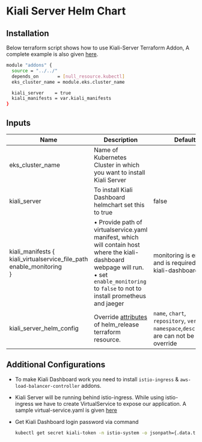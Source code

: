 # Kiali Server Helm Chart

<!-- BEGINNING OF PRE-COMMIT-TERRAFORM DOCS HOOK -->



## Installation
Below terraform script shows how to use Kiali-Server Terraform Addon, A complete example is also given [here](https://github.com/clouddrove/terraform-helm-eks-addons/blob/master/_examples/complete/main.tf).
```bash
module "addons" {
  source = "../../"
  depends_on       = [null_resource.kubectl]
  eks_cluster_name = module.eks.cluster_name

  kiali_server    = true
  kiali_manifests = var.kiali_manifests
}
```


## Inputs

| Name | Description | Default | Required |
|------|-------------|---------|:--------:|
| eks_cluster_name | Name of Kubernetes Cluster in which you want to install Kiali Server |  | Yes |
| kiali_server | To install Kiali Dashboard helmchart set this to true | false | Yes |
| kiali_manifests { <br/> kiali_virtualservice_file_path <br/>enable_monitoring <br/>} | • Provide path of virtualservice.yaml manifest, which will contain host where the kiali-dashboard webpage will run. <br/> • set `enable_monitoring` to `false` to not to install prometheus and jaeger| monitoring is enabled and is required by kiali-dashboard | Yes |
| kiali_server_helm_config | Override [attributes](https://github.com/clouddrove/terraform-helm-eks-addons/blob/master/addons/helm/main.tf#L1-L33) of helm_release terraform resource. | `name`, `chart`, `repository`, `version`, `namespace`,`description` are can not be override | No |

## Additional Configurations
- To make Kiali Dashboard work you need to install `istio-ingress` & `aws-load-balancer-controller` addons.
- Kiali Server will be running behind istio-ingress. While using istio-ingress we have to create VirtualService to expose our application. A sample virtual-service.yaml is given [here](https://github.com/clouddrove/terraform-helm-eks-addons/blob/master/addons/kiali-server/config/kiali_vs.yaml)

- Get Kiali Dashboard login password via command
  ```bash
  kubectl get secret kiali-token -n istio-system -o jsonpath={.data.token} | base64 -d
  ```
<!-- END OF PRE-COMMIT-TERRAFORM DOCS HOOK -->
